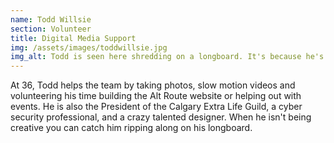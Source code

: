 ```yaml
---
name: Todd Willsie
section: Volunteer
title: Digital Media Support
img: /assets/images/toddwillsie.jpg
img_alt: Todd is seen here shredding on a longboard. It's because he's a fat man and can't keep his balance on a regular skateboard. Don't worry Todd wrote this description so he's not offended by what the Screen Reader has said about him. 
---
```

At 36, Todd helps the team by taking photos, slow motion videos and volunteering his time building the Alt Route website or helping out with events. He is also the President of the Calgary Extra Life Guild, a cyber security professional, and a crazy talented designer. When he isn't being creative you can catch him ripping along on his longboard.